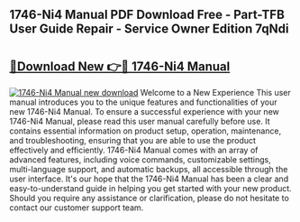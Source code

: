 ## 1746-Ni4 Manual PDF Download Free - Part-TFB User Guide Repair - Service Owner Edition 7qNdi

# <h2><a href="http://bc16809.oget.top/?id=1746-Ni4+Manual">🔗Download New 👉🔴 1746-Ni4 Manual</a></h2>

[![1746-Ni4 Manual new download](https://i.imgur.com/5g1atiW.png)](http://bc16809.oget.top/?id=1746-Ni4+Manual)
Welcome to a New Experience This user manual introduces you to the unique features and functionalities of your new 1746-Ni4 Manual. To ensure a successful experience with your new 1746-Ni4 Manual, please read this user manual carefully before use. It contains essential information on product setup, operation, maintenance, and troubleshooting, ensuring that you are able to use the product effectively and efficiently. 1746-Ni4 Manual comes with an array of advanced features, including voice commands, customizable settings, multi-language support, and automatic backups, all accessible through the user interface. It's our hope that the 1746-Ni4 Manual has been a clear and easy-to-understand guide in helping you get started with your new product. Should you require any assistance or clarification, please do not hesitate to contact our customer support team.
